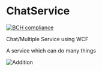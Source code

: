 # ChatService

[![BCH compliance](https://bettercodehub.com/edge/badge/rk16449/ChatService?branch=master)](https://bettercodehub.com/)

Chat/Multiple Service using WCF

A service which can do many things

![Addition](../master/Screenshots/addition.JPG)
